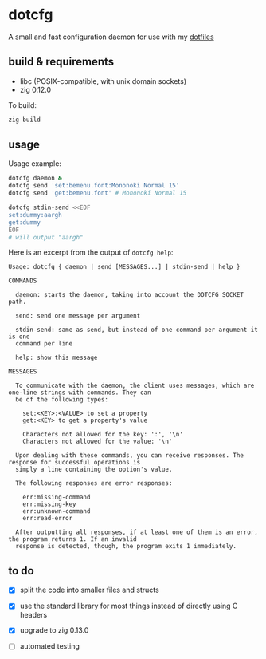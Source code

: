 # dotcfg

A small and fast configuration daemon for use with my
[dotfiles](https://github.com/YohananDiamond/dotfiles)

## build & requirements

- libc (POSIX-compatible, with unix domain sockets)
- zig 0.12.0

To build:

```bash
zig build
```

## usage

Usage example:

```bash
dotcfg daemon &
dotcfg send 'set:bemenu.font:Mononoki Normal 15'
dotcfg send 'get:bemenu.font' # Mononoki Normal 15

dotcfg stdin-send <<EOF
set:dummy:aargh
get:dummy
EOF
# will output "aargh"
```

Here is an excerpt from the output of `dotcfg help`:

```
Usage: dotcfg { daemon | send [MESSAGES...] | stdin-send | help }

COMMANDS

  daemon: starts the daemon, taking into account the DOTCFG_SOCKET path.

  send: send one message per argument

  stdin-send: same as send, but instead of one command per argument it is one
  command per line

  help: show this message

MESSAGES

  To communicate with the daemon, the client uses messages, which are one-line strings with commands. They can
  be of the following types:

    set:<KEY>:<VALUE> to set a property
    get:<KEY> to get a property's value

    Characters not allowed for the key: ':', '\n'
    Characters not allowed for the value: '\n'

  Upon dealing with these commands, you can receive responses. The response for successful operations is
  simply a line containing the option's value.

  The following responses are error responses:

    err:missing-command
    err:missing-key
    err:unknown-command
    err:read-error

  After outputting all responses, if at least one of them is an error, the program returns 1. If an invalid
  response is detected, though, the program exits 1 immediately.
```

## to do

* [x] split the code into smaller files and structs

* [x] use the standard library for most things instead of directly using
    C headers

* [x] upgrade to zig 0.13.0

* [ ] automated testing
